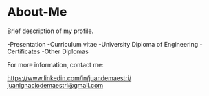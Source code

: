 # About-Me

Brief description of my profile.

-Presentation
-Curriculum vitae
-University Diploma of Engineering
-Certificates
-Other Diplomas

For more information, contact me: 

https://www.linkedin.com/in/juandemaestri/
juanignaciodemaestri@gmail.com
